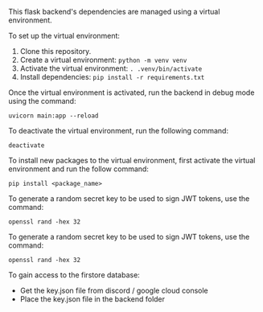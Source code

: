 This flask backend's dependencies are managed using a virtual environment.

To set up the virtual environment:
1. Clone this repository.
2. Create a virtual environment: `python -m venv venv`
3. Activate the virtual environment: `. .venv/bin/activate`
4. Install dependencies: `pip install -r requirements.txt`

Once the virtual environment is activated, run the backend in debug mode using the command:
```
uvicorn main:app --reload
```

To deactivate the virtual environment, run the following command:
```
deactivate
```

To install new packages to the virtual environment, first activate the virtual environment and run the follow command:
```
pip install <package_name>
```

To generate a random secret key to be used to sign JWT tokens, use the command:
```
openssl rand -hex 32
```

To generate a random secret key to be used to sign JWT tokens, use the command:
```
openssl rand -hex 32
```

To gain access to the firstore database:
- Get the key.json file from discord / google cloud console
- Place the key.json file in the backend folder


